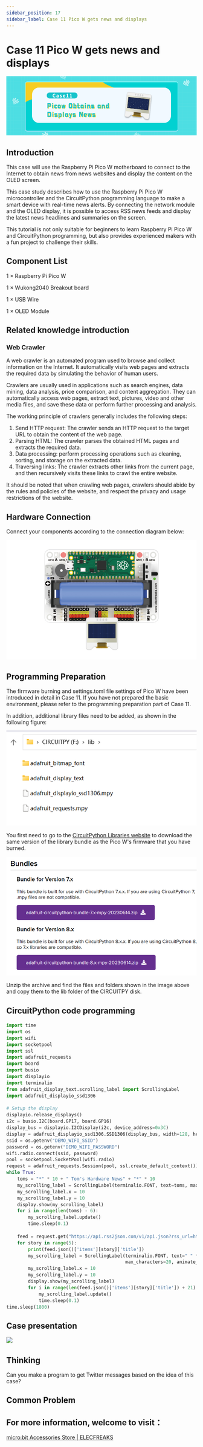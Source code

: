 ```yaml
---
sidebar_position: 17
sidebar_label: Case 11 Pico W gets news and displays
---
```


# Case 11 Pico W gets news and displays

![](./images/wukong2040-inventors-case11-01.png)

## Introduction

This case will use the Raspberry Pi Pico W motherboard to connect to the Internet to obtain news from news websites and display the content on the OLED screen.

This case study describes how to use the Raspberry Pi Pico W microcontroller and the CircuitPython programming language to make a smart device with real-time news alerts. By connecting the network module and the OLED display, it is possible to access RSS news feeds and display the latest news headlines and summaries on the screen.

This tutorial is not only suitable for beginners to learn Raspberry Pi Pico W and CircuitPython programming, but also provides experienced makers with a fun project to challenge their skills.

## Component List

1 × Raspberry Pi Pico W

1 × Wukong2040 Breakout board

1 × USB Wire

1 × OLED Module

## Related knowledge introduction

### Web Crawler

A web crawler is an automated program used to browse and collect information on the Internet. It automatically visits web pages and extracts the required data by simulating the behavior of human users.

Crawlers are usually used in applications such as search engines, data mining, data analysis, price comparison, and content aggregation. They can automatically access web pages, extract text, pictures, video and other media files, and save these data or perform further processing and analysis.

The working principle of crawlers generally includes the following steps:

1. Send HTTP request: The crawler sends an HTTP request to the target URL to obtain the content of the web page.
2. Parsing HTML: The crawler parses the obtained HTML pages and extracts the required data.
3. Data processing: perform processing operations such as cleaning, sorting, and storage on the extracted data.
4. Traversing links: The crawler extracts other links from the current page, and then recursively visits these links to crawl the entire website.

It should be noted that when crawling web pages, crawlers should abide by the rules and policies of the website, and respect the privacy and usage restrictions of the website.

## Hardware Connection

Connect your components according to the connection diagram below:

![](./images/wukong2040-inventors-case05-06.png)

## Programming Preparation

The firmware burning and settings.toml file settings of Pico W have been introduced in detail in Case 11. If you have not prepared the basic environment, please refer to the programming preparation part of Case 11.

In addition, additional library files need to be added, as shown in the following figure:

![](./images/wukong2040-inventors-case12-04.png)

You first need to go to the [CircuitPython Libraries website](https://circuitpython.org/libraries) to download the same version of the library bundle as the Pico W's firmware that you have burned.

![](./images/wukong2040-inventors-case12-05.png)

Unzip the archive and find the files and folders shown in the image above and copy them to the lib folder of the CIRCUITPY disk.

## CircuitPython code programming

```python
import time
import os
import wifi
import socketpool
import ssl
import adafruit_requests
import board
import busio
import displayio
import terminalio
from adafruit_display_text.scrolling_label import ScrollingLabel
import adafruit_displayio_ssd1306

# Setup the display
displayio.release_displays()
i2c = busio.I2C(board.GP17, board.GP16)
display_bus = displayio.I2CDisplay(i2c, device_address=0x3C)
display = adafruit_displayio_ssd1306.SSD1306(display_bus, width=128, height=32)
ssid = os.getenv("DEMO_WIFI_SSID")
password = os.getenv("DEMO_WIFI_PASSWORD")
wifi.radio.connect(ssid, password)
pool = socketpool.SocketPool(wifi.radio)
request = adafruit_requests.Session(pool, ssl.create_default_context())
while True:
    toms = "*" * 10 + " Tom's Hardware News" + "*" * 10
    my_scrolling_label = ScrollingLabel(terminalio.FONT, text=toms, max_characters=20, animate_time=0.1, scale=3)
    my_scrolling_label.x = 10
    my_scrolling_label.y = 10
    display.show(my_scrolling_label)
    for i in range(len(toms) - 6):
        my_scrolling_label.update()
        time.sleep(0.1)

    feed = request.get("https://api.rss2json.com/v1/api.json?rss_url=https%3A%2F%2Fwww.tomshardware.com%2Ffeeds%2Fall")
    for story in range(5):
        print(feed.json()['items'][story]['title'])
        my_scrolling_label = ScrollingLabel(terminalio.FONT, text=" " * 20 + str(feed.json()['items'][story]['title']),
                                            max_characters=20, animate_time=0.1, scale=2)
        my_scrolling_label.x = 10
        my_scrolling_label.y = 10
        display.show(my_scrolling_label)
        for i in range(len(feed.json()['items'][story]['title']) + 21):
            my_scrolling_label.update()
            time.sleep(0.1)
time.sleep(1800)
```

## Case presentation

![](./images/wukong2040-inventors-kit-case12-06.gif)

## Thinking

Can you make a program to get Twitter messages based on the idea of this case?

## Common Problem



## For more information, welcome to visit：

[micro:bit Accessories Store | ELECFREAKS](https://www.elecfreaks.com/)
